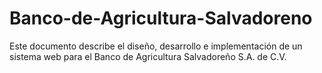 # Banco-de-Agricultura-Salvadoreno
Este documento describe el diseño, desarrollo e implementación de un sistema web para el Banco de Agricultura Salvadoreño S.A. de C.V. 
